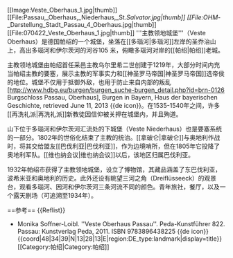 [[Image:Veste_Oberhaus_1.jpg|thumb]]
[[File:Passau,_Oberhaus,_Niederhaus,_St._Salvator.jpg|thumb]]
[[File:OHM_-_Darstellung_Stadt_Passau_4_Oberhaus.jpg|thumb]]
[[File:070422_Veste_Oberhaus_1.jpg|thumb]]
'''主教领地城堡'''（Veste Oberhaus）是德国帕绍的一个城堡，坐落在[[多瑙河|多瑙河]]左岸的圣乔治山上，高出多瑙河和伊尔茨河的河谷105 米，俯瞰多瑙河对岸的[[帕绍|帕绍]]老城。

主教领地城堡由帕绍首任采邑主教乌尔里希二世创建于1219年，大部分时间内充当帕绍主教的要塞，展示主教的军事实力和[[神圣罗马帝国|神圣罗马帝国]]选帝侯的地位。城堡不仅用于抵御外敌，也用于防止来自内部的叛乱<ref name=Burgschloss>[http://www.hdbg.eu/burgen/burgen_suche-burgen_detail.php?id=brn-0126 Burgschloss Passau, Oberhaus], Burgen in Bayern, Haus der bayerischen Geschichte, retrieved June 11, 2013 {{de icon}}</ref>。在1535-1540年之间，许多[[再洗礼派|再洗礼派]]新教徒因信仰被关押在城堡内，并且殉道。

山下位于多瑙河和伊尔茨河汇流处的下城堡（Veste Niederhaus）也是要塞系统的一部分。1802年的世俗化结束了主教的统治。[[拿破仑|拿破仑]]与奥地利作战时，将其交给盟友[[巴伐利亚|巴伐利亚]]，作为边境哨所，但在1805年它投降了奥地利军队。[[维也纳会议|维也纳会议]]以后，该地区归属巴伐利亚。

1932年帕绍市获得了主教领地城堡，设立了博物馆，其藏品涵盖了东巴伐利亚，波希米亚和奥地利的历史。此外还设有眺望三河之角（Dreiflüsseeck）的观景台，观看多瑙河、因河和伊尔茨河三条河流不同的颜色。青年旅社，餐厅，以及一个露天剧场（可追溯至1934年）。

==参考==
{{Reflist}}
* Monika Soffner-Loibl. ''Veste Oberhaus Passau''. Peda-Kunstführer 822. Passau: Kunstverlag Peda, 2011. ISBN 9783896438225 {{de icon}}
{{coord|48|34|39|N|13|28|13|E|region:DE_type:landmark|display=title}}
[[Category:帕绍|Category:帕绍]]